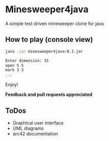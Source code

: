 # Minesweeper4java
A simple test driven mineweeper clone for java

## How to play (console view)

```sh
java -jar minesweeper4java-0.1.jar

Enter dimension: 15
open 5 5
mark 3 3
...
```

Enjoy!

**Feedback and pull requests appreciated**

## ToDos
- Graphical user interface
- UML diagrams
- arc42 documentation
